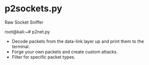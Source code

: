 # p2sockets.py

Raw Socket Sniffer

root@kali:~# p2net.py

* Decode packets from the data-link layer up and print them to the terminal.
* Forge your own packets and create custom attacks.
* Filter for specific packet types.
